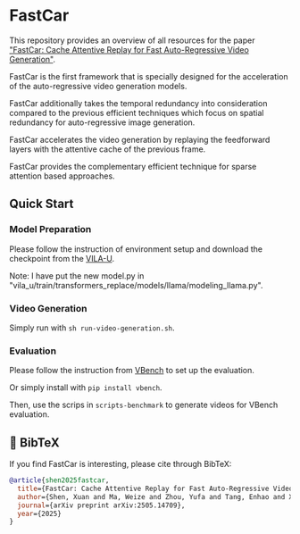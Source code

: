 # FastCar

This repository provides an overview of all resources for the paper ["FastCar: Cache Attentive Replay for
Fast Auto-Regressive Video Generation"](https://arxiv.org/abs/2505.14709).


FastCar is the first framework that is specially designed for the acceleration of the auto-regressive video generation models.

FastCar additionally takes the temporal redundancy into consideration compared to the previous efficient techniques which focus on spatial redundancy for auto-regressive image generation.

FastCar accelerates the video generation by replaying the feedforward layers with the attentive cache of the previous frame.

FastCar provides the complementary efficient technique for sparse attention based approaches.

## Quick Start

### Model Preparation
Please follow the instruction of environment setup and download the checkpoint from the [VILA-U](https://github.com/mit-han-lab/vila-u). 

Note: I have put the new model.py in "vila_u/train/transformers_replace/models/llama/modeling_llama.py".

### Video Generation
Simply run with `sh run-video-generation.sh`.

### Evaluation
Please follow the instruction from [VBench](https://github.com/Vchitect/VBench) to set up the evaluation.

Or simply install with `pip install vbench`.

Then, use the scrips in `scripts-benchmark` to generate videos for VBench evaluation.


## 🔗 BibTeX
If you find FastCar is interesting, please cite through BibTeX:
```bibtex
@article{shen2025fastcar,
  title={FastCar: Cache Attentive Replay for Fast Auto-Regressive Video Generation on the Edge},
  author={Shen, Xuan and Ma, Weize and Zhou, Yufa and Tang, Enhao and Xie, Yanyue and Li, Zhengang and Gong, Yifan and Wang, Quanyi and Ding, Henghui and Wang, Yiwei and Wang, Yanzhi and Zhao, Pu and Lin, Jun and Gu, Jiuxiang},
  journal={arXiv preprint arXiv:2505.14709},
  year={2025}
}
```
